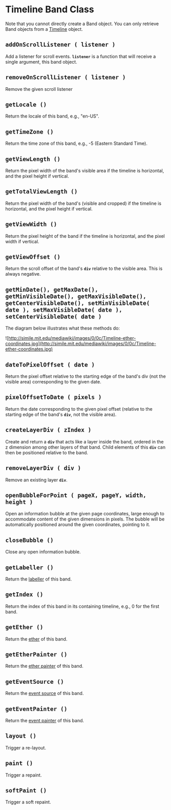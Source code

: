 # Timeline Band Class #

Note that you cannot directly create a Band object. You can only retrieve Band objects from a [Timeline](Timeline_TimelineClass.md) object.

## **`addOnScrollListener ( listener )`** ##
Add a listener for scroll events. **`listener`** is a function that will receive a single argument, this band object.

## **`removeOnScrollListener ( listener )`** ##
Remove the given scroll listener

## **`getLocale ()`** ##
Return the locale of this band, e.g., "en-US".

## **`getTimeZone ()`** ##
Return the time zone of this band, e.g., -5 (Eastern Standard Time).

## **`getViewLength ()`** ##
Return the pixel width of the band's visible area if the timeline is horizontal, and the pixel height if vertical.

## **`getTotalViewLength ()`** ##
Return the pixel width of the band's (visible and cropped) if the timeline is horizontal, and the pixel height if vertical.

## **`getViewWidth ()`** ##
Return the pixel height of the band if the timeline is horizontal, and the pixel width if vertical.

## **`getViewOffset ()`** ##
Return the scroll offset of the band's **`div`** relative to the visible area. This is always negative.

## **`getMinDate(), getMaxDate(), getMinVisibleDate(), getMaxVisibleDate(), getCenterVisibleDate(), setMinVisibleDate( date ), setMaxVisibleDate( date ), setCenterVisibleDate( date )`** ##
The diagram below illustrates what these methods do:

![http://simile.mit.edu/mediawiki/images/0/0c/Timeline-ether-coordinates.jpg](http://simile.mit.edu/mediawiki/images/0/0c/Timeline-ether-coordinates.jpg)

## **`dateToPixelOffset ( date )`** ##
Return the pixel offset relative to the starting edge of the band's div (not the visible area) corresponding to the given date.

## **`pixelOffsetToDate ( pixels )`** ##
Return the date corresponding to the given pixel offset (relative to the starting edge of the band's **`div`**, not the visible area).

## **`createLayerDiv ( zIndex )`** ##
Create and return a **`div`** that acts like a layer inside the band, ordered in the z dimension among other layers of that band. Child elements of this **`div`** can then be positioned relative to the band.

## **`removeLayerDiv ( div )`** ##
Remove an existing layer **`div`**.

## **`openBubbleForPoint ( pageX, pageY, width, height )`** ##
Open an information bubble at the given page coordinates, large enough to accommodate content of the given dimensions in pixels. The bubble will be automatically positioned around the given coordinates, pointing to it.

## **`closeBubble ()`** ##
Close any open information bubble.

## **`getLabeller ()`** ##
Return the [labeller](Timeline_LabellerClass.md) of this band.

## **`getIndex ()`** ##
Return the index of this band in its containing timeline, e.g., 0 for the first band.

## **`getEther ()`** ##
Return the [ether](Timeline_EtherClass.md) of this band.

## **`getEtherPainter ()`** ##
Return the [ether painter](Timeline_EtherPainterClass.md) of this band.

## **`getEventSource ()`** ##
Return the [event source](Timeline_EventSourceClass.md) of this band.

## **`getEventPainter ()`** ##
Return the [event painter](Timeline_EventPainterClass.md) of this band.

## **`layout ()`** ##
Trigger a re-layout.

## **`paint ()`** ##
Trigger a repaint.

## **`softPaint ()`** ##
Trigger a soft repaint.